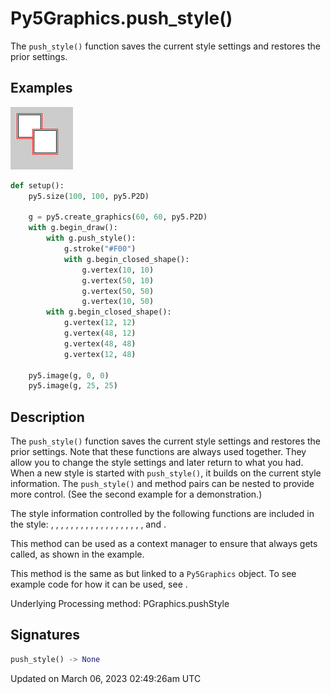 # Py5Graphics.push_style()

The `push_style()` function saves the current style settings and [](py5graphics_pop_style) restores the prior settings.

## Examples

<div class="example-table">

<div class="example-row"><div class="example-cell-image">

![example picture for push_style()](/images/reference/Py5Graphics_push_style_0.png)

</div><div class="example-cell-code">

```python
def setup():
    py5.size(100, 100, py5.P2D)

    g = py5.create_graphics(60, 60, py5.P2D)
    with g.begin_draw():
        with g.push_style():
            g.stroke("#F00")
            with g.begin_closed_shape():
                g.vertex(10, 10)
                g.vertex(50, 10)
                g.vertex(50, 50)
                g.vertex(10, 50)
        with g.begin_closed_shape():
            g.vertex(12, 12)
            g.vertex(48, 12)
            g.vertex(48, 48)
            g.vertex(12, 48)

    py5.image(g, 0, 0)
    py5.image(g, 25, 25)
```

</div></div>

</div>

## Description

The `push_style()` function saves the current style settings and [](py5graphics_pop_style) restores the prior settings. Note that these functions are always used together. They allow you to change the style settings and later return to what you had. When a new style is started with `push_style()`, it builds on the current style information. The `push_style()` and [](py5graphics_pop_style) method pairs can be nested to provide more control. (See the second example for a demonstration.)

The style information controlled by the following functions are included in the style: [](py5graphics_fill), [](py5graphics_stroke), [](py5graphics_tint), [](py5graphics_stroke_weight), [](py5graphics_stroke_cap), [](py5graphics_stroke_join), [](py5graphics_image_mode), [](py5graphics_rect_mode), [](py5graphics_ellipse_mode), [](py5graphics_shape_mode), [](py5graphics_color_mode), [](py5graphics_text_align), [](py5graphics_text_font), [](py5graphics_text_mode), [](py5graphics_text_size), [](py5graphics_text_leading), [](py5graphics_emissive), [](py5graphics_specular), [](py5graphics_shininess), and [](py5graphics_ambient).

This method can be used as a context manager to ensure that [](py5graphics_pop_style) always gets called, as shown in the example.

This method is the same as [](sketch_push_style) but linked to a `Py5Graphics` object. To see example code for how it can be used, see [](sketch_push_style).

Underlying Processing method: PGraphics.pushStyle

## Signatures

```python
push_style() -> None
```

Updated on March 06, 2023 02:49:26am UTC
